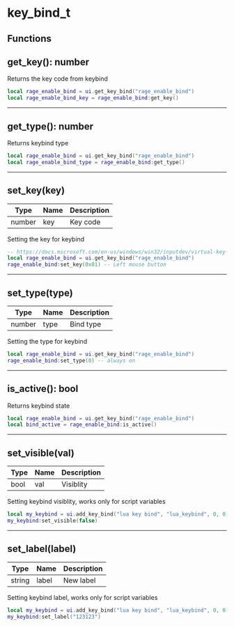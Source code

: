# key_bind_t

## Functions

## **get_key()**: number

Returns the key code from keybind
```lua
local rage_enable_bind = ui.get_key_bind("rage_enable_bind")
local rage_enable_bind_key = rage_enable_bind:get_key()
```
---

## **get_type()**: number

Returns keybind type
```lua
local rage_enable_bind = ui.get_key_bind("rage_enable_bind")
local rage_enable_bind_type = rage_enable_bind:get_type()
```
---

## **set_key(key)**
Type | Name | Description
------------ | ------------- | ------------
number | key | Key code

Setting the key for keybind
```lua
-- https://docs.microsoft.com/en-us/windows/win32/inputdev/virtual-key-codes
local rage_enable_bind = ui.get_key_bind("rage_enable_bind")
rage_enable_bind:set_key(0x01) -- Left mouse button
```
---

## **set_type(type)**
Type | Name | Description
------------ | ------------- | ------------
number | type | Bind type

Setting the type for keybind
```lua
local rage_enable_bind = ui.get_key_bind("rage_enable_bind")
rage_enable_bind:set_type(0) -- always on
```
---

## **is_active()**: bool

Returns keybind state
```lua
local rage_enable_bind = ui.get_key_bind("rage_enable_bind")
local bind_active = rage_enable_bind:is_active()
```
---

## **set_visible(val)**
Type | Name | Description
------------ | ------------- | ------------
bool | val | Visiblity

Setting keybind visiblity, works only for script variables
```lua
local my_keybind = ui.add_key_bind("lua key bind", "lua_keybind", 0, 0)
my_keybind:set_visible(false)
```
---

## **set_label(label)**
Type | Name | Description
------------ | ------------- | ------------
string | label | New label

Setting keybind label, works only for script variables
```lua
local my_keybind = ui.add_key_bind("lua key bind", "lua_keybind", 0, 0)
my_keybind:set_label("123123")
```